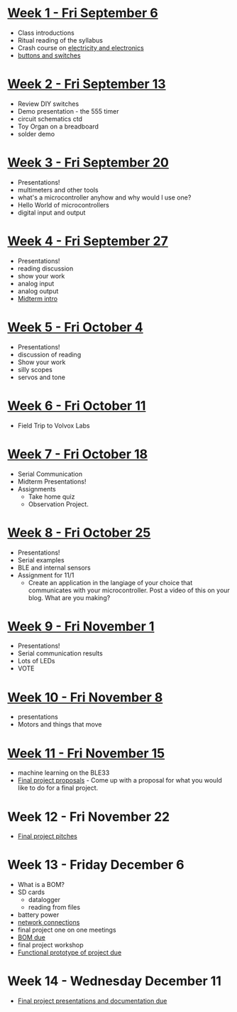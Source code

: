 # [Week 1 - Fri September 6](week1.md)
* Class introductions
* Ritual reading of the syllabus
* Crash course on [electricity and electronics](week1/notes.md)
* [buttons and switches](week3/switches.md)

# [Week 2 - Fri September 13](week2/main.md)
* Review DIY switches
* Demo presentation - the 555 timer
* circuit schematics ctd
* Toy Organ on a breadboard
* solder demo 

# [Week 3 - Fri September 20](week3/main.md)
* Presentations!
* multimeters and other tools
* what's a microcontroller anyhow and why would I use one?
* Hello World of microcontrollers
* digital input and output

# [Week 4 - Fri September 27](week4/main.md)
* Presentations!
* reading discussion
* show your work
* analog input
* analog output
* [Midterm intro](midterm.md)

# [Week 5 - Fri October 4]()
* Presentations!
* discussion of reading
* Show your work
* silly scopes
* servos and tone

# [Week 6 - Fri October 11]()
* Field Trip to Volvox Labs

# [Week 7 - Fri October 18]()
* Serial Communication
* Midterm Presentations!
* Assignments
  * Take home quiz
  * Observation Project.
 
# [Week 8 - Fri October 25]()
* Presentations!
* Serial examples
* BLE and internal sensors
* Assignment for 11/1
  * Create an application in the langiage of your choice that communicates with your microcontroller. Post a video of this on your blog. What are you making?

# [Week 9 - Fri November 1]()
* Presentations!
* Serial communication results
* Lots of LEDs
* VOTE
 
# [Week 10 - Fri November 8]()
* presentations
* Motors and things that move

# [Week 11 - Fri November 15]()
* machine learning on the BLE33
* [Final project proposals]() - Come up with a proposal for what you would like to do for a final project. 

# Week 12 - Fri November 22 
* [Final project pitches]()

# Week 13 - Friday December 6
* What is a BOM?
* SD cards
  * datalogger
  * reading from files
* battery power
* [network connections]()
* final project one on one meetings
* [BOM due]()
* final project workshop
* [Functional prototype of project due]()

# Week 14 - Wednesday December 11
* [Final project presentations and documentation due]()